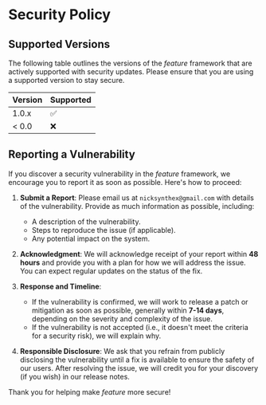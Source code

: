# Security Policy

## Supported Versions

The following table outlines the versions of the *feature* framework that are actively supported with security updates. Please ensure that you are using a supported version to stay secure.

| Version | Supported          |
| ------- | ------------------ |
| 1.0.x   | :white_check_mark: |
| < 0.0   | :x:                |

## Reporting a Vulnerability

If you discover a security vulnerability in the *feature* framework, we encourage you to report it as soon as possible. Here's how to proceed:

1. **Submit a Report**: 
   Please email us at `nicksynthex@gmail.com` with details of the vulnerability. Provide as much information as possible, including:
   - A description of the vulnerability.
   - Steps to reproduce the issue (if applicable).
   - Any potential impact on the system.
   
2. **Acknowledgment**: 
   We will acknowledge receipt of your report within **48 hours** and provide you with a plan for how we will address the issue. You can expect regular updates on the status of the fix.

3. **Response and Timeline**:
   - If the vulnerability is confirmed, we will work to release a patch or mitigation as soon as possible, generally within **7-14 days**, depending on the severity and complexity of the issue.
   - If the vulnerability is not accepted (i.e., it doesn't meet the criteria for a security risk), we will explain why.

4. **Responsible Disclosure**: 
   We ask that you refrain from publicly disclosing the vulnerability until a fix is available to ensure the safety of our users. After resolving the issue, we will credit you for your discovery (if you wish) in our release notes.

Thank you for helping make *feature* more secure!
